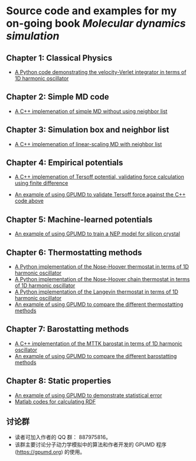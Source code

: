 # Source code and examples for my on-going book ***Molecular dynamics simulation***

## Chapter 1: Classical Physics

* [A Python code demonstrating the velocity-Verlet integrator in terms of 1D harmonic oscillator](chapter-01-classical_physics/python-harmonic-oscillator)

## Chapter 2: Simple MD code

* [A C++ implemenation of simple MD without using neighbor list](chapter-02-simple_md/cpp-simpleMD)

## Chapter 3: Simulation box and neighbor list

* [A C++ implemenation of linear-scaling MD with neighbor list](chapter-03-linear_md/cpp-linearMD)

## Chapter 4: Empirical potentials

* [A C++ implemenation of Tersoff potential, validating force calculation using finite difference](chapter-04-empirical_potentials/cpp-tersoff-validation)

* [An example of using GPUMD to validate Tersoff force against the C++ code above](chapter-04-empirical_potentials/gpumd-tersoff)

## Chapter 5: Machine-learned potentials

* [An example of using GPUMD to train a NEP model for silicon crystal](chapter-05-machine_learned_potentials/gpumd-nep-training-Si)

## Chapter 6: Thermostatting methods
* [A Python implementation of the Nose-Hoover thermostat in terms of 1D harmonic oscillator](chapter-06-thermostat/nh)
* [A Python implementation of the Nose-Hoover chain thermostat in terms of 1D harmonic oscillator](chapter-06-thermostat/nhc)
* [A Python implementation of the Langevin thermostat in terms of 1D harmonic oscillator](chapter-06-thermostat/langevin)
* [An example of using GPUMD to compare the different thermostatting methods](chapter-06-thermostat/compare_thermostat_speed)

## Chapter 7: Barostatting methods
* [A C++ implementation of the MTTK barostat in terms of 1D harmonic oscillator](chapter-07-barostat/mttk)
* [An example of using GPUMD to compare the different barostatting methods](chapter-07-barostat/compare_barostats)

## Chapter 8: Static properties
* [An example of using GPUMD to demonstrate statistical error](chapter-08-static_properties/statistical_error)
* [Matlab codes for calculating RDF](chapter-08-static_properties/rdf)

## 讨论群
* 读者可加入作者的 QQ 群： 887975816。
* 该群主要讨论分子动力学模拟中的算法和作者开发的 GPUMD 程序 (https://gpumd.org) 的使用。

